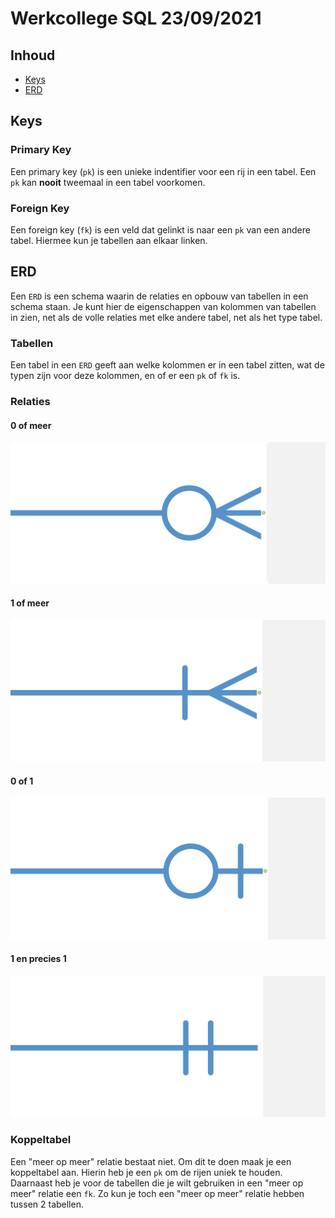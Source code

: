 # Werkcollege SQL 23/09/2021

## Inhoud

- [Keys](#Keys)
- [ERD](#ERD)

## Keys

### Primary Key

Een primary key (`pk`) is een unieke indentifier voor een rij in een tabel. Een `pk` kan **nooit** tweemaal in een tabel voorkomen.

### Foreign Key

Een foreign key (`fk`) is een veld dat gelinkt is naar een `pk` van een andere tabel. Hiermee kun je tabellen aan elkaar linken.

## ERD

Een `ERD` is een schema waarin de relaties en opbouw van tabellen in een schema staan. Je kunt hier de eigenschappen van kolommen van tabellen in zien, net als de volle relaties met elke andere tabel, net als het type tabel.

### Tabellen

Een tabel in een `ERD` geeft aan welke kolommen er in een tabel zitten, wat de typen zijn voor deze kolommen, en of er een `pk` of `fk` is.

### Relaties

#### 0 of meer

![0-of-meer](../../assets/sql/2021-09-23/0-or-many.png)

#### 1 of meer

![1-of-meer](../../assets/sql/2021-09-23/1-or-many.png)

#### 0 of 1

![0-1](../../assets/sql/2021-09-23/0-or-1.png)

#### 1 en precies 1

![1-1](../../assets/sql/2021-09-23/1.png)

### Koppeltabel

Een "meer op meer" relatie bestaat niet. Om dit te doen maak je een koppeltabel aan. Hierin heb je een `pk` om de rijen uniek te houden. Daarnaast heb je voor de tabellen die je wilt gebruiken in een "meer op meer" relatie een `fk`. Zo kun je toch een "meer op meer" relatie hebben tussen 2 tabellen.
